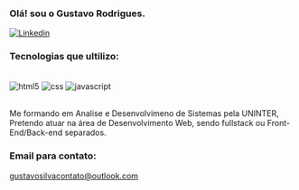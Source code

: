 ### Olá! sou o Gustavo Rodrigues.

[![Linkedin](https://img.shields.io/badge/LinkedIn-0077B5?style=for-the-badge&logo=linkedin&logoColor=white)](https://www.linkedin.com/in/gustavo-rodrigues-a33944292/)

### Tecnologias que ultilizo:
<div style= display: inline-block;><br/>
  <img align="center" alt="html5" src="https://img.shields.io/badge/HTML5-E34F26?style=for-the-badge&logo=html5&logoColor=white">
  <img align="center" alt="css" src="https://img.shields.io/badge/CSS3-1572B6?style=for-the-badge&logo=css3&logoColor=white">
  <img align="center" alt="javascript" src="https://img.shields.io/badge/JavaScript-323330?style=for-the-badge&logo=javascript&logoColor=F7DF1E">
</div>
<br/>

Me formando em Analise e Desenvolvimeno de Sistemas pela UNINTER, Pretendo atuar na área de Desenvolvimento Web, sendo fullstack ou Front-End/Back-end separados.

### Email para contato:
gustavosilvacontato@outlook.com
